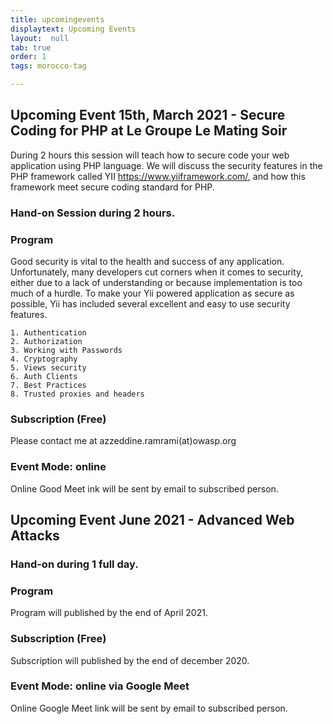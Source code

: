 ```yaml
---
title: upcomingevents
displaytext: Upcoming Events
layout:  null
tab: true
order: 1
tags: morocco-tag

---
```

## Upcoming Event 15th, March 2021 - Secure Coding for PHP at Le Groupe Le Mating Soir

During 2 hours this session will teach how to secure code your web application using PHP language.
We will discuss the security features in the PHP framework called YII https://www.yiiframework.com/, and how this framework meet secure coding standard for PHP.

### Hand-on Session during 2 hours.

### Program

Good security is vital to the health and success of any application. Unfortunately, many developers cut corners when it comes to security, either due to a lack of understanding or because implementation is too much of a hurdle. To make your Yii powered application as secure as possible, Yii has included several excellent and easy to use security features.

    1. Authentication
    2. Authorization
    3. Working with Passwords
    4. Cryptography
    5. Views security
    6. Auth Clients
    7. Best Practices
    8. Trusted proxies and headers


### Subscription (Free)

Please contact me at azzeddine.ramrami(at)owasp.org

### Event Mode: online

Online Good Meet ink will be sent by email to subscribed person.

## Upcoming Event June 2021 - Advanced Web Attacks

### Hand-on during 1 full day.

### Program

Program will published by the end of April 2021.

### Subscription (Free)

Subscription will published by the end of december 2020.

### Event Mode: online via Google Meet

Online Google Meet link will be sent by email to subscribed person.
